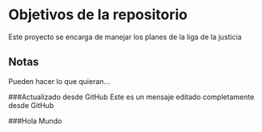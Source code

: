 # Objetivos de la repositorio

Este proyecto se encarga de manejar los planes de la liga de la justicia


## Notas
Pueden hacer lo que quieran...

###Actualizado desde GitHub
Este es un mensaje editado completamente desde GitHub

###Hola Mundo
